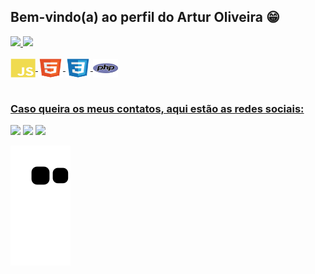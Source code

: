 ## Bem-vindo(a) ao perfil do Artur Oliveira 😁

 <div>
   <a href="https://github.com/BomDia16">
   <img height="180em" src="https://github-readme-stats.vercel.app/api?username=BomDia16&show_icons=true&theme=tokyonight&include_all_commits=true&count_private=true"/>
   <img height="180em" src="https://github-readme-stats.vercel.app/api/top-langs/?username=BomDia16&layout=compact&langs_count=6&theme=tokyonight"/>

</div>
<div style="display: inline_block"><br>
  <img align="center" alt="Js" height="30" width="40" src="https://raw.githubusercontent.com/devicons/devicon/master/icons/javascript/javascript-plain.svg">
  <img align="center" alt="HTML" height="30" width="40" src="https://raw.githubusercontent.com/devicons/devicon/master/icons/html5/html5-original.svg">
  <img align="center" alt="CSS" height="30" width="40" src="https://raw.githubusercontent.com/devicons/devicon/master/icons/css3/css3-original.svg">
  <img align="center" alt="PHP" height="30" width="40" src="https://raw.githubusercontent.com/devicons/devicon/master/icons/php/php-original.svg">
</div>
 
 <br>
 
  ### Caso queira os meus contatos, aqui estão as redes sociais:
 
<div> 
  <a href="https://instagram.com/artur_bom_dia" target="_blank"><img src="https://img.shields.io/badge/-Instagram-%23E4405F?style=for-the-badge&logo=instagram&logoColor=white" target="_blank"></a>
  <a href = "arturbarbosaoliveira@gmail.com"><img src="https://img.shields.io/badge/-Gmail-%23333?style=for-the-badge&logo=gmail&logoColor=white" target="_blank"></a>
  <a href = "www.linkedin.com/in/artur-oliveira-1319342a3"><img src="https://img.shields.io/badge/-Linkedin-%0e76a8?style=for-the-badge&logo=linkedin&logoColor=darkblue&color=blue" target="_blank"></a>
 
  ![Snake animation](https://github.com/BomDia16/BomDia16/blob/output/github-contribution-grid-snake.svg)

</div>
